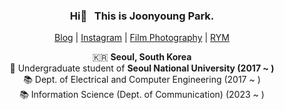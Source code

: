 <div align="center">

### Hi👋 &nbsp; This is __Joonyoung Park__. 
[Blog](https://joonyoung.dev) | [Instagram](https://www.instagram.com/partlyjadedyouth/) | [Film Photography](https://www.instagram.com/mieserfotograf/) | [RYM](https://rateyourmusic.com/~Proshuto)  
    
🇰🇷 __Seoul, South Korea__  
🏫 Undergraduate student of __Seoul National University (2017 ~ )__  
📚 Dept. of Electrical and Computer Engineering (2017 ~ )  
📚 Information Science (Dept. of Communication) (2023 ~ )
  
</div>

<!---
partlyjadedyouth/partlyjadedyouth is a ✨ special ✨ repository because its `README.md` (this file) appears on your GitHub profile.
You can click the Preview link to take a look at your changes.
--->


